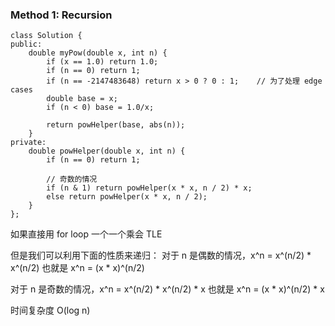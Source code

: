 ### Method 1: Recursion
```
class Solution {
public:
    double myPow(double x, int n) {
        if (x == 1.0) return 1.0;
        if (n == 0) return 1;
        if (n == -2147483648) return x > 0 ? 0 : 1;    // 为了处理 edge cases
        double base = x;
        if (n < 0) base = 1.0/x;
        
        return powHelper(base, abs(n));
    }
private:
    double powHelper(double x, int n) {
        if (n == 0) return 1;
        
        // 奇数的情况
        if (n & 1) return powHelper(x * x, n / 2) * x;
        else return powHelper(x * x, n / 2);
    }
};
```

如果直接用 for loop 一个一个乘会 TLE

但是我们可以利用下面的性质来递归：
对于 n 是偶数的情况，x^n = x^(n/2) * x^(n/2)
也就是 x^n = (x * x)^(n/2)

对于 n 是奇数的情况，x^n = x^(n/2) * x^(n/2) * x
也就是 x^n = (x * x)^(n/2) * x

时间复杂度 O(log n)